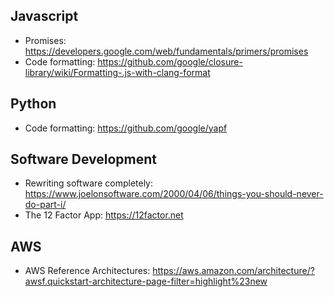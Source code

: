 

## Javascript
* Promises: https://developers.google.com/web/fundamentals/primers/promises
* Code formatting: https://github.com/google/closure-library/wiki/Formatting-.js-with-clang-format

## Python
* Code formatting: https://github.com/google/yapf

## Software Development
* Rewriting software completely: https://www.joelonsoftware.com/2000/04/06/things-you-should-never-do-part-i/
* The 12 Factor App: https://12factor.net

## AWS
* AWS Reference Architectures: https://aws.amazon.com/architecture/?awsf.quickstart-architecture-page-filter=highlight%23new
